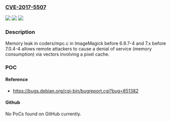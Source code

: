 ### [CVE-2017-5507](https://cve.mitre.org/cgi-bin/cvename.cgi?name=CVE-2017-5507)
![](https://img.shields.io/static/v1?label=Product&message=n%2Fa&color=blue)
![](https://img.shields.io/static/v1?label=Version&message=n%2Fa&color=blue)
![](https://img.shields.io/static/v1?label=Vulnerability&message=n%2Fa&color=brighgreen)

### Description

Memory leak in coders/mpc.c in ImageMagick before 6.9.7-4 and 7.x before 7.0.4-4 allows remote attackers to cause a denial of service (memory consumption) via vectors involving a pixel cache.

### POC

#### Reference
- https://bugs.debian.org/cgi-bin/bugreport.cgi?bug=851382

#### Github
No PoCs found on GitHub currently.

